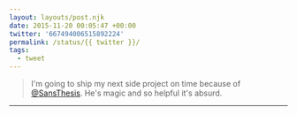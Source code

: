 ```yaml
---
layout: layouts/post.njk
date: 2015-11-20 00:05:47 +00:00
twitter: '667494006515892224'
permalink: /status/{{ twitter }}/
tags: 
  - tweet
---
```


> I'm going to ship my next side project on time because of [@SansThesis](https://twitter.com/SansThesis). He's magic and so helpful it's absurd.

---
